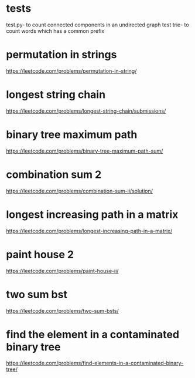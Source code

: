# tests
test.py- to count connected components in an undirected graph
test trie- to count words which has a common prefix

# permutation in strings
https://leetcode.com/problems/permutation-in-string/

# longest string chain
https://leetcode.com/problems/longest-string-chain/submissions/

# binary tree maximum path
https://leetcode.com/problems/binary-tree-maximum-path-sum/

# combination sum 2
https://leetcode.com/problems/combination-sum-ii/solution/



# longest increasing path in a matrix
https://leetcode.com/problems/longest-increasing-path-in-a-matrix/

# paint house 2
https://leetcode.com/problems/paint-house-ii/


# two sum bst
https://leetcode.com/problems/two-sum-bsts/

# find the element in a contaminated binary tree
https://leetcode.com/problems/find-elements-in-a-contaminated-binary-tree/
